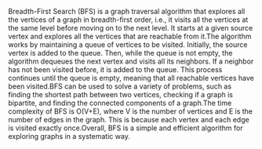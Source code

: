 Breadth-First Search (BFS) is a graph traversal algorithm that explores all the vertices of a graph in breadth-first order, i.e., it visits all the vertices at the same level before moving on to the next level. It starts at a given source vertex and explores all the vertices that are reachable from it.The algorithm works by maintaining a queue of vertices to be visited. Initially, the source vertex is added to the queue. Then, while the queue is not empty, the algorithm dequeues the next vertex and visits all its neighbors. If a neighbor has not been visited before, it is added to the queue. This process continues until the queue is empty, meaning that all reachable vertices have been visited.BFS can be used to solve a variety of problems, such as finding the shortest path between two vertices, checking if a graph is bipartite, and finding the connected components of a graph.The time complexity of BFS is O(V+E), where V is the number of vertices and E is the number of edges in the graph. This is because each vertex and each edge is visited exactly once.Overall, BFS is a simple and efficient algorithm for exploring graphs in a systematic way.